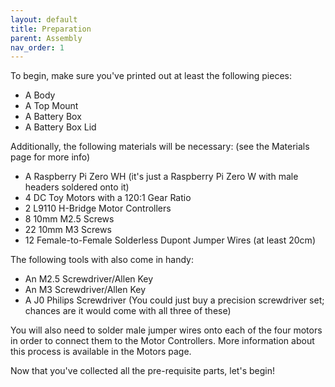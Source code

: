 ```yaml
---
layout: default
title: Preparation
parent: Assembly
nav_order: 1
---
```


To begin, make sure you've printed out at least the following pieces:
- A Body
- A Top Mount
- A Battery Box
- A Battery Box Lid

Additionally, the following materials will be necessary: (see the Materials page for more info)
- A Raspberry Pi Zero WH (it's just a Raspberry Pi Zero W with male headers soldered onto it)
- 4 DC Toy Motors with a 120:1 Gear Ratio
- 2 L9110 H-Bridge Motor Controllers
- 8 10mm M2.5 Screws
- 22 10mm M3 Screws
- 12 Female-to-Female Solderless Dupont Jumper Wires (at least 20cm)

The following tools with also come in handy:
- An M2.5 Screwdriver/Allen Key
- An M3 Screwdriver/Allen Key
- A J0 Philips Screwdriver
(You could just buy a precision screwdriver set; chances are it would come with all three of these)

You will also need to solder male jumper wires onto each of the four motors in order to connect them to the Motor Controllers. More information about this process is available in the Motors page.

Now that you've collected all the pre-requisite parts, let's begin!
